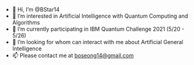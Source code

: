 - 👋 Hi, I’m @BStar14
- 👀 I’m interested in Artificial Intelligence with Quantum Computing and Algorithms
- 🌱 I’m currently participating in IBM Quantum Challenge 2021 (5/20 - 5/26)
- 💞️ I’m looking for whom can interact with me about Artificial General Intelligence
- 📫 Please contact me at boseong14@gmail.com

<!---
BStar14/BStar14 is a ✨ special ✨ repository because its `README.md` (this file) appears on your GitHub profile.
You can click the Preview link to take a look at your changes.
--->
